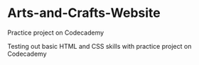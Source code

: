 # Arts-and-Crafts-Website
Practice project on Codecademy

Testing out basic HTML and CSS skills with practice project on Codecademy
